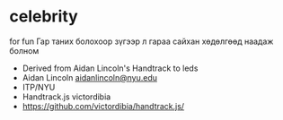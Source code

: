 # celebrity
for fun
Гар таних болохоор зүгээр л гараа сайхан хөдөлгөөд наадаж болном

 *  Derived from Aidan Lincoln's Handtrack to leds
 *  Aidan Lincoln aidanlincoln@nyu.edu
 *  ITP/NYU
 *  Handtrack.js victordibia
 *  https://github.com/victordibia/handtrack.js/
